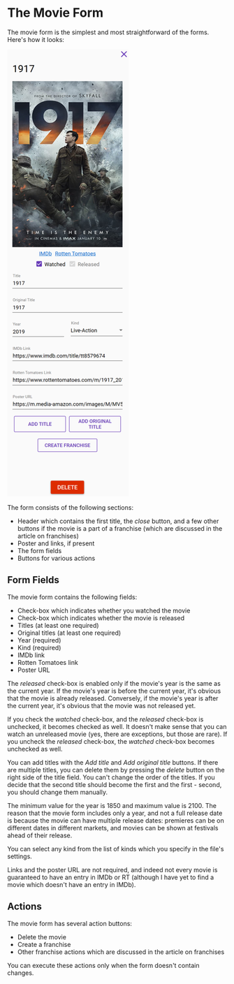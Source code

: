 # The Movie Form

The movie form is the simplest and most straightforward of the forms. Here's how it looks:

![](../../.gitbook/assets/v0.1-screen-movie-form.png)

The form consists of the following sections:

* Header which contains the first title, the _close_ button, and a few other buttons if the movie is a part of a franchise \(which are discussed in the article on franchises\)
* Poster and links, if present
* The form fields
* Buttons for various actions

## Form Fields

The movie form contains the following fields:

* Check-box which indicates whether you watched the movie
* Check-box which indicates whether the movie is released
* Titles \(at least one required\)
* Original titles \(at least one required\)
* Year \(required\)
* Kind \(required\)
* IMDb link
* Rotten Tomatoes link
* Poster URL

The _released_ check-box is enabled only if the movie's year is the same as the current year. If the movie's year is before the current year, it's obvious that the movie is already released. Conversely, if the movie's year is after the current year, it's obvious that the movie was not released yet.

If you check the _watched_ check-box, and the _released_ check-box is unchecked, it becomes checked as well. It doesn't make sense that you can watch an unreleased movie \(yes, there are exceptions, but those are rare\). If you uncheck the _released_ check-box, the _watched_ check-box becomes unchecked as well.

You can add titles with the _Add title_ and _Add original title_ buttons. If there are multiple titles, you can delete them by pressing the _delete_ button on the right side of the title field. You can't change the order of the titles. If you decide that the second title should become the first and the first - second, you should change them manually.

The minimum value for the year is 1850 and maximum value is 2100. The reason that the movie form includes only a year, and not a full release date is because the movie can have multiple release dates: premieres can be on different dates in different markets, and movies can be shown at festivals ahead of their release.

You can select any kind from the list of kinds which you specify in the file's settings.

Links and the poster URL are not required, and indeed not every movie is guaranteed to have an entry in IMDb or RT \(although I have yet to find a movie which doesn't have an entry in IMDb\).

## Actions

The movie form has several action buttons:

* Delete the movie
* Create a franchise
* Other franchise actions which are discussed in the article on franchises

You can execute these actions only when the form doesn't contain changes.


